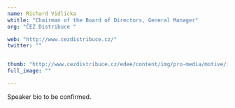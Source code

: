 ```yaml
---
name: Richard Vidlicka
wtitle: "Chairman of the Board of Directors, General Manager"
org: "ČEZ Distribuce "

web: "http://www.cezdistribuce.cz/"
twitter: ""


thumb: "http://www.cezdistribuce.cz/edee/content/img/pro-media/motive/internet-foto-vidlicka.jpg"
full_image: ""

---
```


Speaker bio to be confirmed.